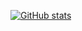 [![GitHub stats](https://github-readme-stats.vercel.app/api?username=djuraev&show_icons=true&theme=gotham&count_private=true&include_all_commits=true])](https://github.com/anuraghazra/github-readme-stats)
